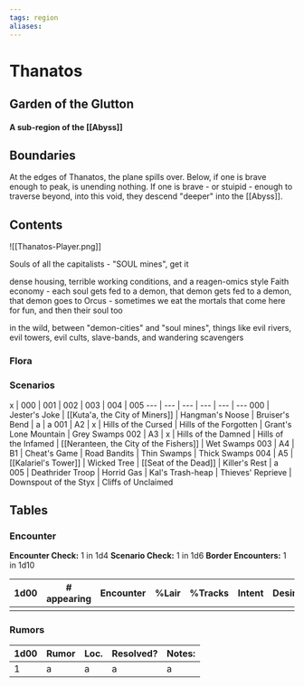 ```yaml
---
tags: region
aliases:
---
```

# Thanatos
## Garden of the Glutton
#### A sub-region of the [[Abyss]]
## Boundaries

At the edges of Thanatos, the plane spills over. Below, if one is brave enough to peak, is unending nothing. If one is brave - or stuipid - enough to traverse beyond, into this void, they descend "deeper" into the [[Abyss]].

## Contents
![[Thanatos-Player.png]]

Souls of all the capitalists
	- "SOUL mines", get it

dense housing, terrible working conditions, and a reagen-omics style Faith economy
	- each soul gets fed to a demon, that demon gets fed to a demon, that demon goes to Orcus
	- sometimes we eat the mortals that come here for fun, and then their soul too

in the wild, between "demon-cities" and "soul mines", things like evil rivers, evil towers, evil cults, slave-bands, and wandering scavengers

### Flora
### Scenarios

x | 000 | 001 | 002 | 003 | 004 | 005
--- | --- | --- | --- | --- | ---
000 | Jester's Joke | [[Kuta'a, the City of Miners]] | Hangman's Noose | Bruiser's Bend | a | a
001 | A2 | x | Hills of the Cursed | Hills of the Forgotten | Grant's Lone Mountain | Grey Swamps
002 | A3 | x | Hills of the Damned | Hills of the Infamed | [[Neranteen, the City of the Fishers]] | Wet Swamps
003 | A4 | B1 | Cheat's Game | Road Bandits | Thin Swamps | Thick Swamps
004 | A5 | [[Kalariel's Tower]] | Wicked Tree | [[Seat of the Dead]] | Killer's Rest | a 
005 | Deathrider Troop | Horrid Gas | Kal's Trash-heap | Thieves' Reprieve | Downspout of the Styx | Cliffs of Unclaimed

## Tables
### Encounter
**Encounter Check:** 1 in 1d4
**Scenario Check:** 1 in 1d6
**Border Encounters:** 1 in 1d10


| 1d00 | # appearing | Encounter | %Lair | %Tracks | Intent | Desire |
| ---- | ----------- | --------- | ----- | ------- | ------ | ------ |
|      |             |           |       |         |        |        |

### Rumors
| 1d00 | Rumor | Loc. | Resolved? | Notes: |
|------|-------|------|-----------|--------|
| 1    | a     | a    | a         | a      |